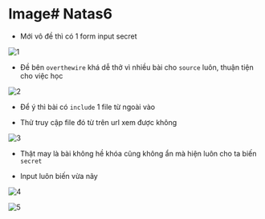 # Image# Natas6

- Mới vô đề thì có 1 form input secret

![1](image/1.png)

- Đề bên `overthewire` khá dễ thở vì nhiều bài cho `source` luôn, thuận tiện cho việc học

![2](image/2.png)

- Để ý thì bài có `include` 1 file từ ngoài vào

- Thử truy cập file đó từ trên url xem được không

![3](image/3.png)

- Thật may là bài không hề khóa cũng không ẩn mà hiện luôn cho ta biến `secret`

- Input luôn biến vừa nãy

![4](image/4.png)

![5](image/5.png)
